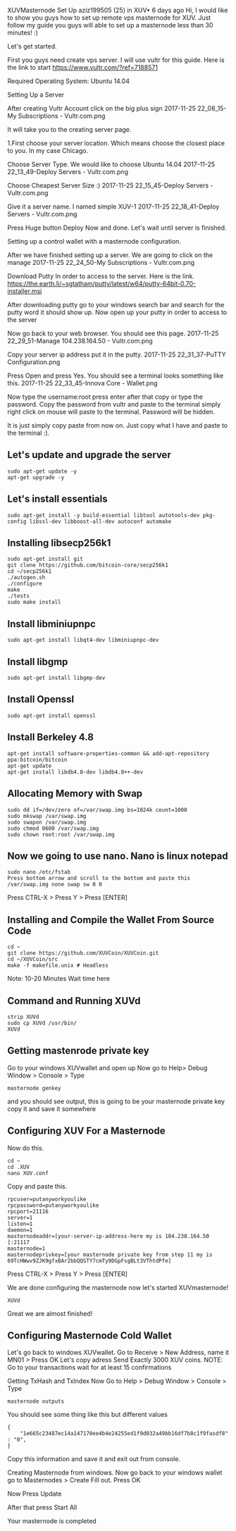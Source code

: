 XUVMasternode Set Up
aziz199505 (25) in XUV•  6 days ago
Hi, I would like to show you guys how to set up remote vps masternode for XUV. Just follow my guide you guys will able to set up a masternode less than 30 minutes! :)

Let's get started.

First you guys need create vps server. I will use vultr for this guide. Here is the link to start https://www.vultr.com/?ref=7188571

Required Operating System: Ubuntu 14.04

Setting Up a Server

After creating Vultr Account click on the big plus sign
2017-11-25 22_08_15-My Subscriptions - Vultr.com.png

It will take you to the creating server page.

1.First choose your server location. Which means choose the closest place to you. In my case Chicago.


Choose Server Type.
We would like to choose Ubuntu 14.04
2017-11-25 22_13_49-Deploy Servers - Vultr.com.png

Choose Cheapest Server Size :)
2017-11-25 22_15_45-Deploy Servers - Vultr.com.png

Give it a server name. I named simple XUV-1
2017-11-25 22_18_41-Deploy Servers - Vultr.com.png

Press Huge button Deploy Now and done. Let's wait until server is finished.

Setting up a control wallet with a masternode configuration.

After we have finished setting up a server. We are going to click on the manage
2017-11-25 22_24_50-My Subscriptions - Vultr.com.png

Download Putty In order to access to the server. Here is the link.
https://the.earth.li/~sgtatham/putty/latest/w64/putty-64bit-0.70-installer.msi

After downloading putty go to your windows search bar and search for the putty word it should show up. Now open up your putty in order to access to the server

Now go back to your web browser. You should see this page.
2017-11-25 22_29_51-Manage 104.238.164.50 - Vultr.com.png

Copy your server ip address put it in the putty.
2017-11-25 22_31_37-PuTTY Configuration.png

Press Open and press Yes. You should see a terminal looks something like this.
2017-11-25 22_33_45-Innova Core - Wallet.png

Now type the username:root
press enter
after that copy or type the password. Copy the password from vultr and paste to the terminal simply right click on mouse will paste to the terminal. Password will be hidden.

It is just simply copy paste from now on. Just copy what I have and paste to the terminal :).

## Let's update and upgrade the server
```
sudo apt-get update -y
apt-get upgrade -y
```

## Let's install essentials
```
sudo apt-get install -y build-essential libtool autotools-dev pkg-config libssl-dev libboost-all-dev autoconf automake
```

## Installing libsecp256k1
```
sudo apt-get install git
git clone https://github.com/bitcoin-core/secp256k1
cd ~/secp256k1
./autogen.sh
./configure
make
./tests
sudo make install
```

## Install libminiupnpc
```
sudo apt-get install libqt4-dev libminiupnpc-dev
```

## Install libgmp
```
sudo apt-get install libgmp-dev
```

## Install Openssl
```
sudo apt-get install openssl
```

## Install Berkeley 4.8
```
apt-get install software-properties-common && add-apt-repository ppa:bitcoin/bitcoin
apt-get update
apt-get install libdb4.8-dev libdb4.8++-dev
```

## Allocating Memory with Swap
```
sudo dd if=/dev/zero of=/var/swap.img bs=1024k count=1000
sudo mkswap /var/swap.img
sudo swapon /var/swap.img
sudo chmod 0600 /var/swap.img
sudo chown root:root /var/swap.img
```

## Now we going to use nano. Nano is linux notepad ##
```
sudo nano /etc/fstab
Press bottom arrow and scroll to the bottom and paste this
/var/swap.img none swap sw 0 0
```
Press CTRL-X > Press Y > Press [ENTER]

## Installing and Compile the Wallet From Source Code
```
cd ~
git clone https://github.com/XUVCoin/XUVCoin.git
cd ~/XUVCoin/src
make -f makefile.unix # Headless
```
Note: 10-20 Minutes Wait time here

## Command and Running XUVd
```
strip XUVd
sudo cp XUVd /usr/bin/
XUVd
```

## Getting mastenrode private key
Go to your windows XUVwallet and open up
Now go to Help> Debug Window > Console > Type 
```
masternode genkey 
```
and you should see output, this is going to be your masternode private key
copy it and save it somewhere

## Configuring XUV For a Masternode
Now do this.
```
cd ~
cd .XUV
nano XUV.conf
```
Copy and paste this.
```
rpcuser=putanyworkyoulike
rpcpassword=putanyworkyoulike
rpcport=21116
server=1
listen=1
daemon=1
masternodeaddr=[your-server-ip-address-here my is 104.238.164.50 ]:21117
masternode=1
masternodeprivkey=[your masternode private key from step 11 my is 69TcHWwv9ZJK9gfxBAr2bbQQSTY7cmTy9DGpFsgBLt3VThtdPfe]
```
Press CTRL-X > Press Y > Press [ENTER]

We are done configuring the masternode now let's started XUVmasternode!
```
XUVd
```
Great we are almost finished!

## Configuring Masternode Cold Wallet
Let's go back to windows XUVwallet.
Go to Receive > New Address, name it MN01 > Press OK
Let's copy adress
Send Exactly 3000 XUV coins. 
NOTE: Go to your transactions wait for at least 15 confirmations

Getting TxHash and TxIndex
Now Go to Help > Debug Window > Console > Type 
```
masternode outputs
```

You should see some thing like this but different values
```
{
    "1e665c23487ec14a147170ee4b4e24255ed1f9d032a49bb16df7b8c1f9fasdf8" : "0",
}
```
Copy this information and save it and exit out from console.

Creating Masternode from windows.
Now go back to your windows wallet go to Masternodes > Create
Fill out.
Press OK

Now Press Update

After that press Start All

Your masternode is completed
